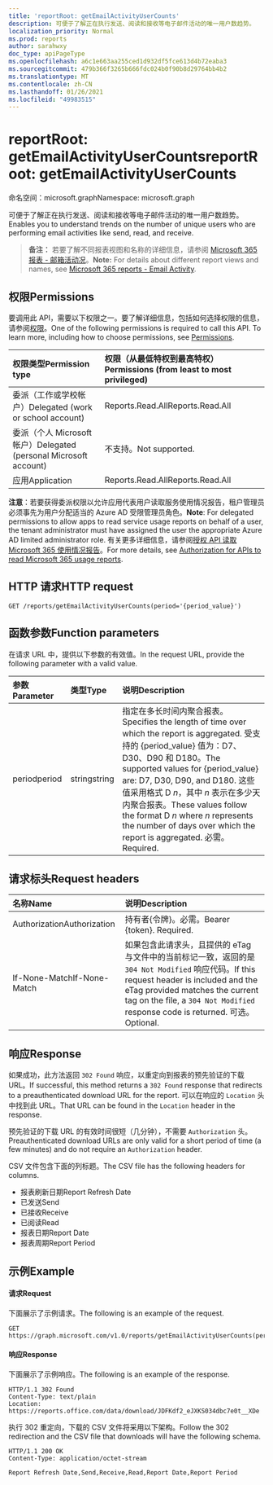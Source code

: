 ```yaml
---
title: 'reportRoot: getEmailActivityUserCounts'
description: 可便于了解正在执行发送、阅读和接收等电子邮件活动的唯一用户数趋势。
localization_priority: Normal
ms.prod: reports
author: sarahwxy
doc_type: apiPageType
ms.openlocfilehash: a6c1e663aa255ced1d932df5fce613d4b72eaba3
ms.sourcegitcommit: 479b366f3265b666fdc024b0f90b8d29764bb4b2
ms.translationtype: MT
ms.contentlocale: zh-CN
ms.lasthandoff: 01/26/2021
ms.locfileid: "49983515"
---
```

# <a name="reportroot-getemailactivityusercounts"></a><span data-ttu-id="3460d-103">reportRoot: getEmailActivityUserCounts</span><span class="sxs-lookup"><span data-stu-id="3460d-103">reportRoot: getEmailActivityUserCounts</span></span>

<span data-ttu-id="3460d-104">命名空间：microsoft.graph</span><span class="sxs-lookup"><span data-stu-id="3460d-104">Namespace: microsoft.graph</span></span>

<span data-ttu-id="3460d-105">可便于了解正在执行发送、阅读和接收等电子邮件活动的唯一用户数趋势。</span><span class="sxs-lookup"><span data-stu-id="3460d-105">Enables you to understand trends on the number of unique users who are performing email activities like send, read, and receive.</span></span>

> <span data-ttu-id="3460d-106">**备注：** 若要了解不同报表视图和名称的详细信息，请参阅 [Microsoft 365 报表 - 邮箱活动况](https://support.office.com/client/Email-activity-1cbe2c00-ca65-4fb9-9663-1bbfa58ebe44)。</span><span class="sxs-lookup"><span data-stu-id="3460d-106">**Note:** For details about different report views and names, see [Microsoft 365 reports - Email Activity](https://support.office.com/client/Email-activity-1cbe2c00-ca65-4fb9-9663-1bbfa58ebe44).</span></span>

## <a name="permissions"></a><span data-ttu-id="3460d-107">权限</span><span class="sxs-lookup"><span data-stu-id="3460d-107">Permissions</span></span>

<span data-ttu-id="3460d-p101">要调用此 API，需要以下权限之一。要了解详细信息，包括如何选择权限的信息，请参阅[权限](/graph/permissions-reference)。</span><span class="sxs-lookup"><span data-stu-id="3460d-p101">One of the following permissions is required to call this API. To learn more, including how to choose permissions, see [Permissions](/graph/permissions-reference).</span></span>

| <span data-ttu-id="3460d-110">权限类型</span><span class="sxs-lookup"><span data-stu-id="3460d-110">Permission type</span></span>                        | <span data-ttu-id="3460d-111">权限（从最低特权到最高特权）</span><span class="sxs-lookup"><span data-stu-id="3460d-111">Permissions (from least to most privileged)</span></span> |
| :------------------------------------- | :--------------------------------------- |
| <span data-ttu-id="3460d-112">委派（工作或学校帐户）</span><span class="sxs-lookup"><span data-stu-id="3460d-112">Delegated (work or school account)</span></span>     | <span data-ttu-id="3460d-113">Reports.Read.All</span><span class="sxs-lookup"><span data-stu-id="3460d-113">Reports.Read.All</span></span>                         |
| <span data-ttu-id="3460d-114">委派（个人 Microsoft 帐户）</span><span class="sxs-lookup"><span data-stu-id="3460d-114">Delegated (personal Microsoft account)</span></span> | <span data-ttu-id="3460d-115">不支持。</span><span class="sxs-lookup"><span data-stu-id="3460d-115">Not supported.</span></span>                           |
| <span data-ttu-id="3460d-116">应用</span><span class="sxs-lookup"><span data-stu-id="3460d-116">Application</span></span>                            | <span data-ttu-id="3460d-117">Reports.Read.All</span><span class="sxs-lookup"><span data-stu-id="3460d-117">Reports.Read.All</span></span>                         |

<span data-ttu-id="3460d-118">**注意**：若要获得委派权限以允许应用代表用户读取服务使用情况报告，租户管理员必须事先为用户分配适当的 Azure AD 受限管理员角色。</span><span class="sxs-lookup"><span data-stu-id="3460d-118">**Note**: For delegated permissions to allow apps to read service usage reports on behalf of a user, the tenant administrator must have assigned the user the appropriate Azure AD limited administrator role.</span></span> <span data-ttu-id="3460d-119">有关更多详细信息，请参阅[授权 API 读取 Microsoft 365 使用情况报告](/graph/reportroot-authorization)。</span><span class="sxs-lookup"><span data-stu-id="3460d-119">For more details, see [Authorization for APIs to read Microsoft 365 usage reports](/graph/reportroot-authorization).</span></span>

## <a name="http-request"></a><span data-ttu-id="3460d-120">HTTP 请求</span><span class="sxs-lookup"><span data-stu-id="3460d-120">HTTP request</span></span>


<!-- { "blockType": "ignored" } --> 

```http
GET /reports/getEmailActivityUserCounts(period='{period_value}')
```

## <a name="function-parameters"></a><span data-ttu-id="3460d-121">函数参数</span><span class="sxs-lookup"><span data-stu-id="3460d-121">Function parameters</span></span>

<span data-ttu-id="3460d-122">在请求 URL 中，提供以下参数的有效值。</span><span class="sxs-lookup"><span data-stu-id="3460d-122">In the request URL, provide the following parameter with a valid value.</span></span>

| <span data-ttu-id="3460d-123">参数</span><span class="sxs-lookup"><span data-stu-id="3460d-123">Parameter</span></span> | <span data-ttu-id="3460d-124">类型</span><span class="sxs-lookup"><span data-stu-id="3460d-124">Type</span></span>   | <span data-ttu-id="3460d-125">说明</span><span class="sxs-lookup"><span data-stu-id="3460d-125">Description</span></span>                              |
| :-------- | :----- | :--------------------------------------- |
| <span data-ttu-id="3460d-126">period</span><span class="sxs-lookup"><span data-stu-id="3460d-126">period</span></span>    | <span data-ttu-id="3460d-127">string</span><span class="sxs-lookup"><span data-stu-id="3460d-127">string</span></span> | <span data-ttu-id="3460d-128">指定在多长时间内聚合报表。</span><span class="sxs-lookup"><span data-stu-id="3460d-128">Specifies the length of time over which the report is aggregated.</span></span> <span data-ttu-id="3460d-129">受支持的 {period_value} 值为：D7、D30、D90 和 D180。</span><span class="sxs-lookup"><span data-stu-id="3460d-129">The supported values for {period_value} are: D7, D30, D90, and D180.</span></span> <span data-ttu-id="3460d-130">这些值采用格式 D *n*，其中 *n* 表示在多少天内聚合报表。</span><span class="sxs-lookup"><span data-stu-id="3460d-130">These values follow the format D *n* where *n* represents the number of days over which the report is aggregated.</span></span> <span data-ttu-id="3460d-131">必需。</span><span class="sxs-lookup"><span data-stu-id="3460d-131">Required.</span></span> |

## <a name="request-headers"></a><span data-ttu-id="3460d-132">请求标头</span><span class="sxs-lookup"><span data-stu-id="3460d-132">Request headers</span></span>

| <span data-ttu-id="3460d-133">名称</span><span class="sxs-lookup"><span data-stu-id="3460d-133">Name</span></span>          | <span data-ttu-id="3460d-134">说明</span><span class="sxs-lookup"><span data-stu-id="3460d-134">Description</span></span>                              |
| :------------ | :--------------------------------------- |
| <span data-ttu-id="3460d-135">Authorization</span><span class="sxs-lookup"><span data-stu-id="3460d-135">Authorization</span></span> | <span data-ttu-id="3460d-p104">持有者{令牌}。必需。</span><span class="sxs-lookup"><span data-stu-id="3460d-p104">Bearer {token}. Required.</span></span>                |
| <span data-ttu-id="3460d-138">If-None-Match</span><span class="sxs-lookup"><span data-stu-id="3460d-138">If-None-Match</span></span> | <span data-ttu-id="3460d-139">如果包含此请求头，且提供的 eTag 与文件中的当前标记一致，返回的是 `304 Not Modified` 响应代码。</span><span class="sxs-lookup"><span data-stu-id="3460d-139">If this request header is included and the eTag provided matches the current tag on the file, a `304 Not Modified` response code is returned.</span></span> <span data-ttu-id="3460d-140">可选。</span><span class="sxs-lookup"><span data-stu-id="3460d-140">Optional.</span></span> |

## <a name="response"></a><span data-ttu-id="3460d-141">响应</span><span class="sxs-lookup"><span data-stu-id="3460d-141">Response</span></span>

<span data-ttu-id="3460d-142">如果成功，此方法返回 `302 Found` 响应，以重定向到报表的预先验证的下载 URL。</span><span class="sxs-lookup"><span data-stu-id="3460d-142">If successful, this method returns a `302 Found` response that redirects to a preauthenticated download URL for the report.</span></span> <span data-ttu-id="3460d-143">可以在响应的 `Location` 头中找到此 URL。</span><span class="sxs-lookup"><span data-stu-id="3460d-143">That URL can be found in the `Location` header in the response.</span></span>

<span data-ttu-id="3460d-144">预先验证的下载 URL 的有效时间很短（几分钟），不需要 `Authorization` 头。</span><span class="sxs-lookup"><span data-stu-id="3460d-144">Preauthenticated download URLs are only valid for a short period of time (a few minutes) and do not require an `Authorization` header.</span></span>

<span data-ttu-id="3460d-145">CSV 文件包含下面的列标题。</span><span class="sxs-lookup"><span data-stu-id="3460d-145">The CSV file has the following headers for columns.</span></span>

- <span data-ttu-id="3460d-146">报表刷新日期</span><span class="sxs-lookup"><span data-stu-id="3460d-146">Report Refresh Date</span></span>
- <span data-ttu-id="3460d-147">已发送</span><span class="sxs-lookup"><span data-stu-id="3460d-147">Send</span></span>
- <span data-ttu-id="3460d-148">已接收</span><span class="sxs-lookup"><span data-stu-id="3460d-148">Receive</span></span>
- <span data-ttu-id="3460d-149">已阅读</span><span class="sxs-lookup"><span data-stu-id="3460d-149">Read</span></span>
- <span data-ttu-id="3460d-150">报表日期</span><span class="sxs-lookup"><span data-stu-id="3460d-150">Report Date</span></span>
- <span data-ttu-id="3460d-151">报表周期</span><span class="sxs-lookup"><span data-stu-id="3460d-151">Report Period</span></span>

## <a name="example"></a><span data-ttu-id="3460d-152">示例</span><span class="sxs-lookup"><span data-stu-id="3460d-152">Example</span></span>

#### <a name="request"></a><span data-ttu-id="3460d-153">请求</span><span class="sxs-lookup"><span data-stu-id="3460d-153">Request</span></span>

<span data-ttu-id="3460d-154">下面展示了示例请求。</span><span class="sxs-lookup"><span data-stu-id="3460d-154">The following is an example of the request.</span></span>


<!--{
  "blockType": "ignored",
  "isComposable": true,
  "name": "reportroot_getemailactivityusercounts"
}-->

```msgraph-interactive
GET https://graph.microsoft.com/v1.0/reports/getEmailActivityUserCounts(period='D7')
```


#### <a name="response"></a><span data-ttu-id="3460d-155">响应</span><span class="sxs-lookup"><span data-stu-id="3460d-155">Response</span></span>

<span data-ttu-id="3460d-156">下面展示了示例响应。</span><span class="sxs-lookup"><span data-stu-id="3460d-156">The following is an example of the response.</span></span>

<!-- {
  "blockType": "response",
  "truncated": true,
  "@odata.type": "microsoft.graph.report"
} -->

```http
HTTP/1.1 302 Found
Content-Type: text/plain
Location: https://reports.office.com/data/download/JDFKdf2_eJXKS034dbc7e0t__XDe
```

<span data-ttu-id="3460d-157">执行 302 重定向，下载的 CSV 文件将采用以下架构。</span><span class="sxs-lookup"><span data-stu-id="3460d-157">Follow the 302 redirection and the CSV file that downloads will have the following schema.</span></span>

<!-- { "blockType": "ignored" } --> 

```http
HTTP/1.1 200 OK
Content-Type: application/octet-stream

Report Refresh Date,Send,Receive,Read,Report Date,Report Period
```
<!-- uuid: 8fcb5dbc-d5aa-4681-8e31-b001d5168d79 
2015-10-25 14:57:30 UTC -->
<!-- {
  "type": "#page.annotation",
  "description": "Example",
  "keywords": "",
  "section": "documentation",
  "tocPath": "",
  "suppressions": [
  ]
}-->

